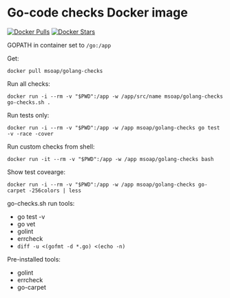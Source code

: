 # Go-code checks Docker image

[![Docker Pulls](https://img.shields.io/docker/pulls/msoap/golang-checks.svg?maxAge=2592000)](https://hub.docker.com/r/msoap/golang-checks/)
[![Docker Stars](https://img.shields.io/docker/stars/msoap/golang-checks.svg?maxAge=2592000)](https://hub.docker.com/r/msoap/golang-checks/)

GOPATH in container set to `/go:/app`

Get:

    docker pull msoap/golang-checks

Run all checks:

    docker run -i --rm -v "$PWD":/app -w /app/src/name msoap/golang-checks go-checks.sh .

Run tests only:

    docker run -i --rm -v "$PWD":/app -w /app msoap/golang-checks go test -v -race -cover

Run custom checks from shell:

    docker run -it --rm -v "$PWD":/app -w /app msoap/golang-checks bash

Show test covearge:

    docker run -i --rm -v "$PWD":/app -w /app msoap/golang-checks go-carpet -256colors | less

go-checks.sh run tools:

  * go test -v
  * go vet
  * golint
  * errcheck
  * `diff -u <(gofmt -d *.go) <(echo -n)`

Pre-installed tools:

  * golint
  * errcheck
  * go-carpet
